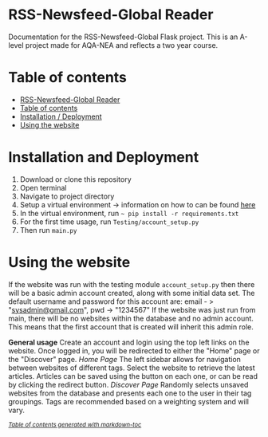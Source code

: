 # RSS-Newsfeed-Global Reader 

Documentation for the RSS-Newsfeed-Global Flask project. This is an A-level project made for AQA-NEA and reflects a two year course.

# Table of contents
- [RSS-Newsfeed-Global Reader](#rss-newsfeed-global-reader)
- [Table of contents](#table-of-contents)
- [Installation / Deployment](#installation-and-deployment)
- [Using the website](#using-the-website)




# Installation and Deployment
1. Download or clone this repository 
2. Open terminal
3. Navigate to project directory
4. Setup a virtual environment -> information on how to can be found [here](https://www.freecodecamp.org/news/how-to-setup-virtual-environments-in-python/)
5. In the virtual environment, run ``~ pip install -r requirements.txt``
6. For the first time usage, run ``Testing/account_setup.py``
7. Then run ``main.py``

# Using the website
If the website was run with the testing module `account_setup.py` then there will be a basic admin account created, along with some initial data set. The default username and password for this account are: email - > "sysadmin@gmail.com", pwd -> "1234567"
If the website was just run from main, there will be no websites within the database and no admin account. This means that the first account that is created will inherit this admin role.

**General usage**
Create an account and login using the top left links on the website. Once logged in, you will be redirected to either the "Home" page or the "Discover" page. 
*Home Page*
The left sidebar allows for navigation between websites of different tags. Select the website to retrieve the latest articles. Articles can be saved using the button on each one, or can be read by clicking the redirect button.
*Discover Page*
Randomly selects unsaved websites from the database and presents each one to the user in their tag groupings. Tags are recommended based on a weighting system and will vary.

<small><i><a href='http://ecotrust-canada.github.io/markdown-toc/'>Table of contents generated with markdown-toc</a></i></small>
